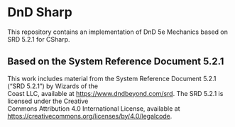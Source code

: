 # DnD Sharp
This repository contains an implementation of DnD 5e Mechanics based on SRD 5.2.1 for CSharp.

## Based on the System Reference Document 5.2.1
This work includes material from the System Reference Document 5.2.1 (“SRD 5.2.1”) by Wizards of the  
Coast LLC, available at https://www.dndbeyond.com/srd. The SRD 5.2.1 is licensed under the Creative  
Commons Attribution 4.0 International License, available at https://creativecommons.org/licenses/by/4.0/legalcode.
